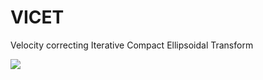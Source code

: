 # VICET
Velocity correcting Iterative Compact Ellipsoidal Transform

![](https://github.com/mcdermatt/ICET/blob/main/demo1.gif)

